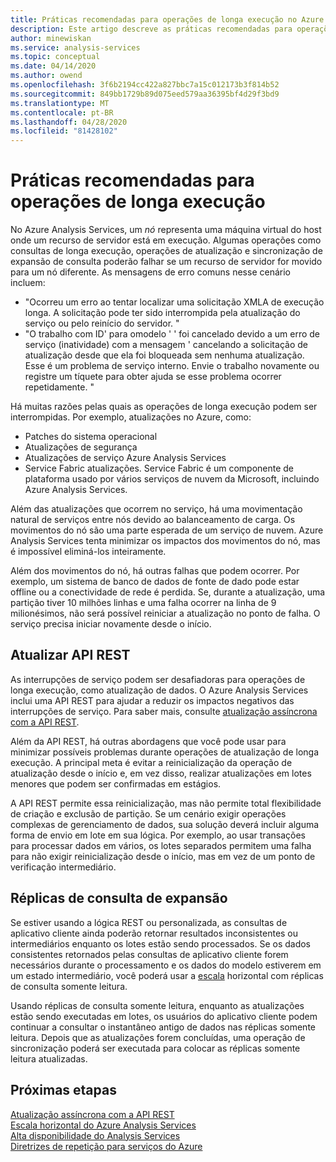 ```yaml
---
title: Práticas recomendadas para operações de longa execução no Azure Analysis Services | Microsoft Docs
description: Este artigo descreve as práticas recomendadas para operações de longa execução.
author: minewiskan
ms.service: analysis-services
ms.topic: conceptual
ms.date: 04/14/2020
ms.author: owend
ms.openlocfilehash: 3f6b2194cc422a827bbc7a15c012173b3f814b52
ms.sourcegitcommit: 849bb1729b89d075eed579aa36395bf4d29f3bd9
ms.translationtype: MT
ms.contentlocale: pt-BR
ms.lasthandoff: 04/28/2020
ms.locfileid: "81428102"
---
```

# <a name="best-practices-for-long-running-operations"></a>Práticas recomendadas para operações de longa execução

No Azure Analysis Services, um *nó* representa uma máquina virtual do host onde um recurso de servidor está em execução. Algumas operações como consultas de longa execução, operações de atualização e sincronização de expansão de consulta poderão falhar se um recurso de servidor for movido para um nó diferente. As mensagens de erro comuns nesse cenário incluem:

- "Ocorreu um erro ao tentar localizar uma solicitação XMLA de execução longa. A solicitação pode ter sido interrompida pela atualização do serviço ou pelo reinício do servidor. "
- "O trabalho com ID<guid>' para o<database>modelo ' ' foi cancelado devido a um erro de serviço (inatividade) com a mensagem ' cancelando a solicitação de atualização desde que ela foi bloqueada sem nenhuma atualização. Esse é um problema de serviço interno. Envie o trabalho novamente ou registre um tíquete para obter ajuda se esse problema ocorrer repetidamente. "

Há muitas razões pelas quais as operações de longa execução podem ser interrompidas. Por exemplo, atualizações no Azure, como: 
- Patches do sistema operacional 
- Atualizações de segurança
- Atualizações de serviço Azure Analysis Services
- Service Fabric atualizações. Service Fabric é um componente de plataforma usado por vários serviços de nuvem da Microsoft, incluindo Azure Analysis Services.

Além das atualizações que ocorrem no serviço, há uma movimentação natural de serviços entre nós devido ao balanceamento de carga. Os movimentos do nó são uma parte esperada de um serviço de nuvem. Azure Analysis Services tenta minimizar os impactos dos movimentos do nó, mas é impossível eliminá-los inteiramente. 

Além dos movimentos do nó, há outras falhas que podem ocorrer. Por exemplo, um sistema de banco de dados de fonte de dado pode estar offline ou a conectividade de rede é perdida. Se, durante a atualização, uma partição tiver 10 milhões linhas e uma falha ocorrer na linha de 9 milionésimos, não será possível reiniciar a atualização no ponto de falha. O serviço precisa iniciar novamente desde o início. 

## <a name="refresh-rest-api"></a>Atualizar API REST

As interrupções de serviço podem ser desafiadoras para operações de longa execução, como atualização de dados. O Azure Analysis Services inclui uma API REST para ajudar a reduzir os impactos negativos das interrupções de serviço. Para saber mais, consulte [atualização assíncrona com a API REST](analysis-services-async-refresh.md).
 
Além da API REST, há outras abordagens que você pode usar para minimizar possíveis problemas durante operações de atualização de longa execução. A principal meta é evitar a reinicialização da operação de atualização desde o início e, em vez disso, realizar atualizações em lotes menores que podem ser confirmadas em estágios. 
 
A API REST permite essa reinicialização, mas não permite total flexibilidade de criação e exclusão de partição. Se um cenário exigir operações complexas de gerenciamento de dados, sua solução deverá incluir alguma forma de envio em lote em sua lógica. Por exemplo, ao usar transações para processar dados em vários, os lotes separados permitem uma falha para não exigir reinicialização desde o início, mas em vez de um ponto de verificação intermediário. 
 
## <a name="scale-out-query-replicas"></a>Réplicas de consulta de expansão

Se estiver usando a lógica REST ou personalizada, as consultas de aplicativo cliente ainda poderão retornar resultados inconsistentes ou intermediários enquanto os lotes estão sendo processados. Se os dados consistentes retornados pelas consultas de aplicativo cliente forem necessários durante o processamento e os dados do modelo estiverem em um estado intermediário, você poderá usar a [escala](analysis-services-scale-out.md) horizontal com réplicas de consulta somente leitura.

Usando réplicas de consulta somente leitura, enquanto as atualizações estão sendo executadas em lotes, os usuários do aplicativo cliente podem continuar a consultar o instantâneo antigo de dados nas réplicas somente leitura. Depois que as atualizações forem concluídas, uma operação de sincronização poderá ser executada para colocar as réplicas somente leitura atualizadas.


## <a name="next-steps"></a>Próximas etapas

[Atualização assíncrona com a API REST](analysis-services-async-refresh.md)  
[Escala horizontal do Azure Analysis Services](analysis-services-scale-out.md)  
[Alta disponibilidade do Analysis Services](analysis-services-bcdr.md)  
[Diretrizes de repetição para serviços do Azure](https://docs.microsoft.com/azure/architecture/best-practices/retry-service-specific)   

